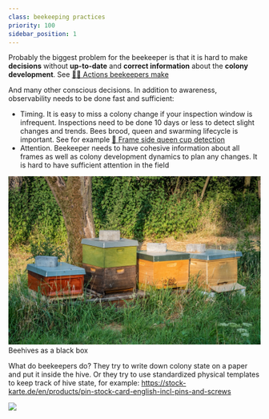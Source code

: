 ```yaml
---
class: beekeeping practices
priority: 100
sidebar_position: 1
---
```

Probably the biggest problem for the beekeeper is that it is hard to make **decisions** without **up-to-date** and **correct information** about the **colony development**.  See [🧑‍🚀 Actions beekeepers make](../products/🧑‍🚀%20Actions%20beekeepers%20make.md)

And many other conscious decisions. In addition to awareness, observability needs to be done fast and sufficient:

- Timing. It is easy to miss a colony change if your inspection window is infrequent. Inspections need to be done 10 days or less to detect slight changes and trends. Bees brood, queen and swarming lifecycle is important. See for example [🐝 Frame side queen cup detection](../products/📱Web-app/community-tier/ideas%20💡/🐝%20Frame%20side%20queen%20cup%20detection.md)
- Attention. Beekeeper needs to have cohesive information about all frames as well as colony development dynamics to plan any changes. It is hard to have sufficient attention in the field

![](../img/bees-3582268_1280.jpg)
Beehives as a black box


What do beekeepers do? They try to write down colony state on a paper and put it inside the hive.
Or they try to use standardized physical templates to keep track of hive state, for example:
https://stock-karte.de/en/products/pin-stock-card-english-incl-pins-and-screws

![](img/BCC0560F-BBA9-452C-B323-3CE1954D7B3F.webp)